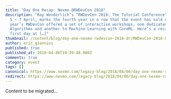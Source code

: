 ```yaml
---
title: "Day One Recap: Nexmo @RWDevCon 2018"
description: "Ray Wenderlich’s “RWDevCon 2018: The Tutorial Conference”, held on
  5 – 7 April, marks the fourth year in a row that the event has sold out. This
  year’s RWDevCon offered a set of interactive workshops, one dedicated to Swift
  Algorithms and another to Machine Learning with CoreML. Here’s a recap of our
  first day at […]"
thumbnail: /content/blog/day-one-nexmo-rwdevcon-2018-dr/RWDevCon-2018-banner.png
author: eric_giannini
published: true
published_at: 2018-04-06T19:39:48.000Z
comments: true
category: event
tags: []
canonical: https://www.nexmo.com/legacy-blog/2018/04/06/day-one-nexmo-rwdevcon-2018-dr
redirect: https://www.nexmo.com/legacy-blog/2018/04/06/day-one-nexmo-rwdevcon-2018-dr
---
```


Content to be migrated...

